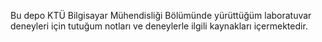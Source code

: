 Bu depo KTÜ Bilgisayar Mühendisliği Bölümünde yürüttüğüm laboratuvar deneyleri için tutuğum notları ve deneylerle ilgili kaynakları içermektedir.
